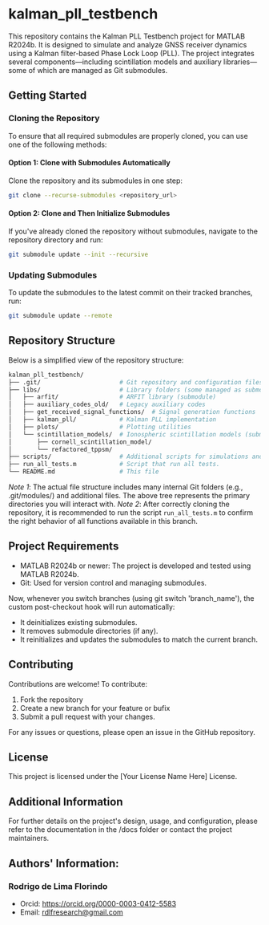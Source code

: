 # kalman_pll_testbench

This repository contains the Kalman PLL Testbench project for MATLAB R2024b. It is designed to simulate and analyze GNSS receiver dynamics using a Kalman filter-based Phase Lock Loop (PLL). The project integrates several components—including scintillation models and auxiliary libraries—some of which are managed as Git submodules.

## Getting Started

### Cloning the Repository

To ensure that all required submodules are properly cloned, you can use one of the following methods:

#### Option 1: Clone with Submodules Automatically

Clone the repository and its submodules in one step:

```bash
git clone --recurse-submodules <repository_url>
```

#### Option 2: Clone and Then Initialize Submodules
If you've already cloned the repository without submodules, navigate to the repository directory and run:

```bash
git submodule update --init --recursive
```

### Updating Submodules
To update the submodules to the latest commit on their tracked branches, run:

```bash
git submodule update --remote
```

## Repository Structure
Below is a simplified view of the repository structure:

```bash
kalman_pll_testbench/
├── .git/                      # Git repository and configuration files
├── libs/                      # Library folders (some managed as submodules)
│   ├── arfit/                 # ARFIT library (submodule)
│   ├── auxiliary_codes_old/   # Legacy auxiliary codes
│   ├── get_received_signal_functions/  # Signal generation functions
│   ├── kalman_pll/            # Kalman PLL implementation
│   ├── plots/                 # Plotting utilities
│   └── scintillation_models/  # Ionospheric scintillation models (submodules)
│       ├── cornell_scintillation_model/
│       └── refactored_tppsm/
├── scripts/                   # Additional scripts for simulations and tests
├── run_all_tests.m            # Script that run all tests.
└── README.md                  # This file
```
*Note 1*: The actual file structure includes many internal Git folders (e.g., .git/modules/) and additional files. The above tree represents the primary directories you will interact with.
*Note 2*: After correctly cloning the repository, it is recommended to run the script `run_all_tests.m` to confirm the right behavior of all functions available in this branch.
## Project Requirements
- MATLAB R2024b or newer: The project is developed and tested using MATLAB R2024b.
- Git: Used for version control and managing submodules.

Now, whenever you switch branches (using git switch 'branch_name'), the custom post-checkout hook will run automatically:
- It deinitializes existing submodules.
- It removes submodule directories (if any).
- It reinitializes and updates the submodules to match the current branch.

## Contributing
Contributions are welcome! To contribute:

1. Fork the repository
2. Create a new branch for your feature or bufix
3. Submit a pull request with your changes.

For any issues or questions, please open an issue in the GitHub repository.

## License
This project is licensed under the [Your License Name Here] License.

## Additional Information
For further details on the project's design, usage, and configuration, please refer to the documentation in the /docs folder or contact the project maintainers.

## Authors' Information:

### Rodrigo de Lima Florindo
- Orcid: https://orcid.org/0000-0003-0412-5583
- Email: rdlfresearch@gmail.com

